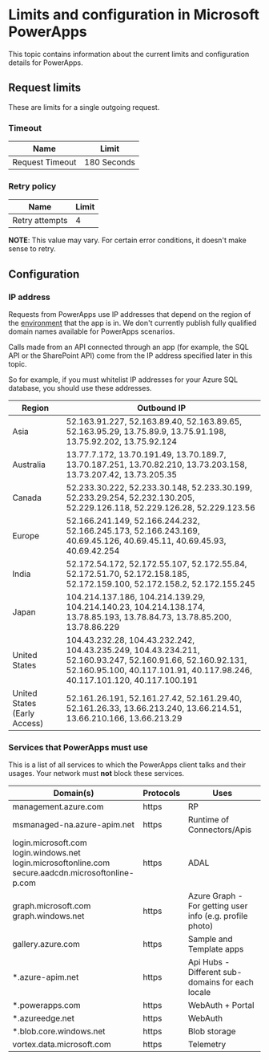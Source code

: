 <properties
	pageTitle="Limits and configuration | Microsoft PowerApps"
	description="Limits and configuration values for PowerApps"
	services=""
	suite="PowerApps"
	documentationCenter="na"
	authors="RickSaling"
	manager="anneta"
	editor=""
	tags=""/>

<tags
   ms.service="PowerApps"
   ms.devlang="na"
   ms.topic="article"
   ms.tgt_pltfrm="na"
   ms.workload="na"
   ms.date="03/06/2017"
   ms.author="ricksal"/>

# Limits and configuration in Microsoft PowerApps
This topic contains information about the current limits and configuration details for PowerApps.

## Request limits

These are limits for a single outgoing request.

### Timeout

|Name|Limit|
|----|----|
|Request Timeout|180 Seconds|

### Retry policy

|Name|Limit|
|----|----|
|Retry attempts|4|

**NOTE**: This value may vary. For certain error conditions, it doesn't make sense to retry.

## Configuration

### IP address

Requests from PowerApps use IP addresses that depend on the region of the [environment](environments-overview.md) that the app is in. We don't currently publish fully qualified domain names available for PowerApps scenarios.

Calls made from an API connected through an app (for example, the SQL API or the SharePoint API) come from the IP address specified later in this topic.

So for example, if you must whitelist IP addresses for your Azure SQL database, you should use these addresses.

|Region|Outbound IP|
|-----|----|
|Asia|52.163.91.227, 52.163.89.40, 52.163.89.65, 52.163.95.29, 13.75.89.9, 13.75.91.198, 13.75.92.202, 13.75.92.124|
|Australia|13.77.7.172, 13.70.191.49, 13.70.189.7, 13.70.187.251, 13.70.82.210, 13.73.203.158, 13.73.207.42, 13.73.205.35|
|Canada|52.233.30.222, 52.233.30.148, 52.233.30.199, 52.233.29.254, 52.232.130.205, 52.229.126.118, 52.229.126.28, 52.229.123.56|
|Europe|52.166.241.149, 52.166.244.232, 52.166.245.173, 52.166.243.169, 40.69.45.126, 40.69.45.11, 40.69.45.93, 40.69.42.254|
|India|52.172.54.172, 52.172.55.107, 52.172.55.84, 52.172.51.70, 52.172.158.185, 52.172.159.100, 52.172.158.2, 52.172.155.245|
|Japan|104.214.137.186, 104.214.139.29, 104.214.140.23, 104.214.138.174, 13.78.85.193, 13.78.84.73, 13.78.85.200, 13.78.86.229|
|United States|104.43.232.28, 104.43.232.242, 104.43.235.249, 104.43.234.211, 52.160.93.247, 52.160.91.66, 52.160.92.131, 52.160.95.100, 40.117.101.91, 40.117.98.246, 40.117.101.120, 40.117.100.191|
|United States (Early Access)|52.161.26.191, 52.161.27.42, 52.161.29.40, 52.161.26.33, 13.66.213.240, 13.66.214.51, 13.66.210.166, 13.66.213.29|

### Services that PowerApps must use

This is a list of all services to which the PowerApps client talks and their usages. Your network must **not** block these services.

|Domain(s)|Protocols|Uses|
|-----|----|-------|
|management.azure.com|https|RP|
|msmanaged-na.azure-apim.net|https|Runtime of Connectors/Apis|
|login.microsoft.com<br>login.windows.net<br>login.microsoftonline.com<br>secure.aadcdn.microsoftonline-p.com|https|ADAL|
|graph.microsoft.com<br>graph.windows.net|https|Azure Graph - For getting user info (e.g. profile photo)|
|gallery.azure.com|https|Sample and Template apps|
|*.azure-apim.net|https|Api Hubs - Different sub-domains for each locale|
|*.powerapps.com|https|WebAuth + Portal|
|*.azureedge.net|https|WebAuth|
|*.blob.core.windows.net|https|Blob storage|
|vortex.data.microsoft.com|https|Telemetry|
